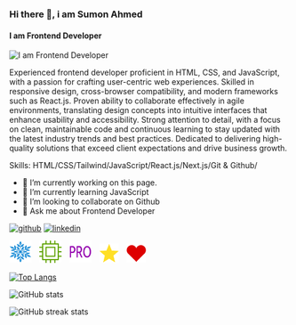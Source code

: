 ### Hi there 👋, i am Sumon Ahmed
#### I am Frontend Developer
![I am Frontend Developer](https://arturssmirnovs.github.io/github-profile-readme-generator/images/banner.png)

Experienced frontend developer proficient in HTML, CSS, and JavaScript, with a passion for crafting user-centric web experiences. Skilled in responsive design, cross-browser compatibility, and modern frameworks such as React.js. Proven ability to collaborate effectively in agile environments, translating design concepts into intuitive interfaces that enhance usability and accessibility. Strong attention to detail, with a focus on clean, maintainable code and continuous learning to stay updated with the latest industry trends and best practices. Dedicated to delivering high-quality solutions that exceed client expectations and drive business growth.

Skills: HTML/CSS/Tailwind/JavaScript/React.js/Next.js/Git & Github/

- 🔭 I’m currently working on this page. 
- 🌱 I’m currently learning JavaScript 
- 👯 I’m looking to collaborate on Github 
- 💬 Ask me about  Frontend Developer 


[<img src='https://cdn.jsdelivr.net/npm/simple-icons@3.0.1/icons/github.svg' alt='github' height='40'>](https://github.com/devschapy72)  [<img src='https://cdn.jsdelivr.net/npm/simple-icons@3.0.1/icons/linkedin.svg' alt='linkedin' height='40'>](https://www.linkedin.com/in/md-sumon-ahamed-57573b2a1/)  

<a href='https://archiveprogram.github.com/'><img src='https://raw.githubusercontent.com/acervenky/animated-github-badges/master/assets/acbadge.gif' width='40' height='40'></a> <a href='https://docs.github.com/en/developers'><img src='https://raw.githubusercontent.com/acervenky/animated-github-badges/master/assets/devbadge.gif' width='40' height='40'></a> <a href='https://github.com/pricing'><img src='https://raw.githubusercontent.com/acervenky/animated-github-badges/master/assets/pro.gif' width='40' height='40'></a> <a href='https://stars.github.com/'><img src='https://raw.githubusercontent.com/acervenky/animated-github-badges/master/assets/starbadge.gif' width='35' height='35'></a> <a href='https://docs.github.com/en/github/supporting-the-open-source-community-with-github-sponsors'><img src='https://raw.githubusercontent.com/acervenky/animated-github-badges/master/assets/sponsorbadge.gif' width='35' height='35'></a> 

[![Top Langs](https://github-readme-stats.vercel.app/api/top-langs/?username=devschapy72)](https://github.com/anuraghazra/github-readme-stats)

![GitHub stats](https://github-readme-stats.vercel.app/api?username=devschapy72&show_icons=true)  

![GitHub streak stats](https://streak-stats.demolab.com/?user=devschapy72)  

